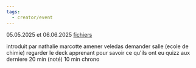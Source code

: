 ```yaml
---
tags:
  - creator/event
---
```

05.05.2025 et 06.06.2025
[fichiers](file:\\\C:\Users\aburg\Documents\formations\TD_ecole_chimie_mai2025)

introduit par nathalie marcotte
amener veledas
demander salle (ecole de chimie)
regarder le deck apprenant pour savoir ce qu'ils ont eu
quizz aux derniere 20 min (noté) 10 min chrono
